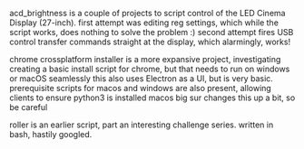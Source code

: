 acd_brightness is a couple of projects to script control of the LED Cinema Display (27-inch).
first attempt was editing reg settings, which while the script works, does nothing to solve the problem :)
second attempt fires USB control transfer commands straight at the display, which alarmingly, works!



chrome crossplatform installer is a more expansive project, investigating creating a basic install script for chrome, but that needs to run on windows or macOS seamlessly
this also uses Electron as a UI, but is very basic.
prerequisite scripts for macos and windows are also present, allowing clients to ensure python3 is installed
macos big sur changes this up a bit, so be careful



roller is an earlier script, part an interesting challenge series. written in bash, hastily googled.
